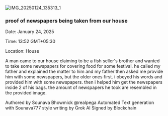 ![IMG_20250124_135313_1](https://github.com/user-attachments/assets/b968e0be-640a-490b-9741-4e8096555caa)
### proof of newspapers being taken from our house

Date: January 24, 2025

Time: 13:52 GMT+05:30

Location: House

A man came to our house claiming to be a fish seller's brother and wanted to take some newspapers for covering food for some festival. he called my father and explained the matter to him and my father then asked me provide him with some newspapers, but the older ones first. i obeyed his words and provided him with some newspapers. then i helped him get the newspapers inside 2 of his bags. the amount of newspapers he took are resembled in the provided image.

Authored by Sounava Bhowmick @realpega
Automated Text generation with Sounava777 style writing by Grok AI
Signed by Blockchain
